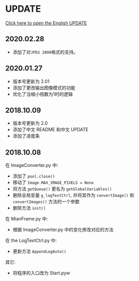 # UPDATE

[Click here to open the English UPDATE](./UPDATE.md)

## 2020.02.28

- 添加了对```JPEG 2000```格式的支持。

## 2020.01.27

- 版本号更新为 2.01
- 添加了更改输出图像模式的功能
- 优化了当缩小倍数为1时的逻辑

## 2018.10.09

- 版本号更新为 2.0
- 添加了中文 README 和中文 UPDATE
- 添加了进度条

## 2018.10.08

在 ImageConverter.py 中:

- 添加了 ```pool.close()```
- 移动了 ```Image.MAX_IMAGE_PIXELS = None```
- 将方法 ```getQueue()``` 更名为 ```getGlobalVariables()```
- 删除全局变量 ```g_logTextCtrl```, 并将其作为 ```convertImage()``` 和 ```convertImages()``` 方法的一个参数
- 删除方法 ```init()```

在 MianFrame.py 中:

- 根据 ImageConverter.py 中的变化修改对应的方法

在 the LogTextCtrl.py 中:

- 更新方法 ```AppendLogAuto()```

其它:

- 将程序的入口改为 Start.pyw
